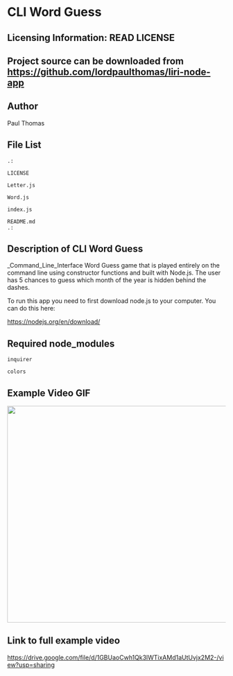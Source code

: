 # CLI Word Guess

Licensing Information: READ LICENSE
---
Project source can be downloaded from https://github.com/lordpaulthomas/liri-node-app
----
Author
-----------
Paul Thomas

File List
---------
```
.:

LICENSE

Letter.js

Word.js

index.js

README.md
.:
```

Description of CLI Word Guess
------------------------------
_Command_Line_Interface Word Guess game that is played entirely on the command line using constructor functions and built with Node.js.  The user has 5 chances to guess which month of the year is hidden behind the dashes.

To run this app you need to first download node.js to your computer.  You can do this here: 

https://nodejs.org/en/download/

Required node_modules
---------------------


``` inquirer ```

``` colors ```

Example Video GIF
----------------------

<img src="https://media.giphy.com/media/Y4tQUX9hhCTyv0r6J2/giphy.gif" width="600" height="500" />

Link to full example video
-----------------------------

https://drive.google.com/file/d/1GBUaoCwh1Qk3lWTixAMd1aUtUvjx2M2-/view?usp=sharing